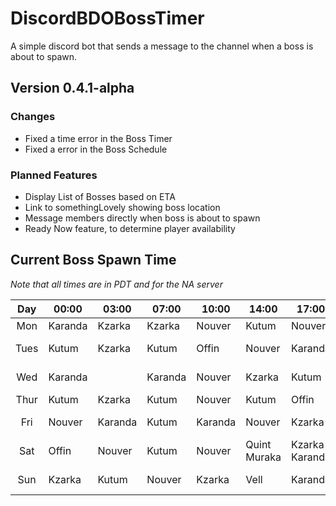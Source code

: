 # DiscordBDOBossTimer

A simple discord bot that sends a message to the channel when a boss is about to spawn.

## Version 0.4.1-alpha

### Changes
* Fixed a time error in the Boss Timer
* Fixed a error in the Boss Schedule

### Planned Features
* Display List of Bosses based on ETA
* Link to somethingLovely showing boss location
* Message members directly when boss is about to spawn
* Ready Now feature, to determine player availability

## Current Boss Spawn Time
*Note that all times are in PDT and for the NA server*



|  Day | 00:00   | 03:00   | 07:00   | 10:00   | 14:00        | 17:00          | 20:15          | 22:15        |
|:----:|---------|---------|---------|---------|--------------|----------------|----------------|--------------|
| Mon  | Karanda | Kzarka  | Kzarka  | Nouver  | Kutum        | Nouver         | Kzarka         | Karanda      |
| Tues | Kutum   | Kzarka  | Kutum   | Offin   | Nouver       | Karanda        | Nouver Kzarka  | Kutum        |
| Wed  | Karanda |         | Karanda | Nouver  | Kzarka       | Kutum          | Karanda Kzarka | Nouver       |
| Thur | Kutum   | Kzarka  | Kutum   | Nouver  | Kutum        | Offin          | Karanda        | Kzarka       |
| Fri  | Nouver  | Karanda | Kutum   | Karanda | Nouver       | Kzarka         | Kutum Kzarka   | Karanda      |
| Sat  | Offin   | Nouver  | Kutum   | Nouver  | Quint Muraka | Kzarka Karanda |                | Nouver Kutum |
| Sun  | Kzarka  | Kutum   | Nouver  | Kzarka  | Vell         | Karanda        | Kzarka Nouver  | Kutum        |
